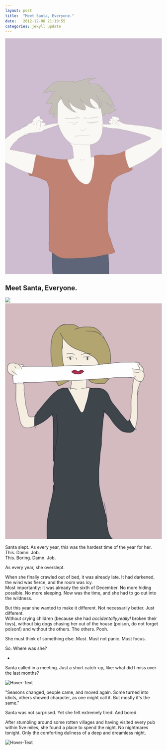 ```yaml
---
layout: post
title:  "Meet Santa, Everyone."
date:   2012-12-08 21:19:55
categories: jekyll update
---
```


<img src="/images/IMG_1670.JPG" class="half-width left" />

## Meet Santa, Everyone.




![](http://s3-eu-west-1.amazonaws.com/slightlyopaque/images/87/large/Sketch_2013-12-15_13_55_36.png?1388495552)
![](/images/IMG_1698.JPG)



Santa slept. As every year, this was the hardest time of the year for her.   
This. Damn. Job.   
This. Boring. Damn. Job.

As every year, she overslept.  

When she finally crawled out of bed, it was already late. It had darkened, the wind was fierce, and the room was icy.  
Most importantly: it was already the sixth of December. No more hiding possible. No more sleeping. Now was the time, and she had to go out into the wildness.


But this year she wanted to make it different. Not necessarily better. Just different.  
Without crying children (because she had _accidentally,really!_ broken their toys), without big dogs chasing her out of the house (poison, do not forget poison!) and without the others. The others. Pooh.

She must think of something else. Must. Must not panic. Must focus.

So. Where was she? 

*

Santa called in a meeting. Just a short catch-up, like: what did I miss over the last months?

![Hover-Text](http://s3-eu-west-1.amazonaws.com/slightlyopaque/images/53/large/IMG_2214.JPG?1355004890)

"Seasons changed, people came, and moved again. Some turned into idiots, others showed character, as one might call it. But mostly it's the same."

Santa was not surprised. Yet she felt extremely tired. And bored.

After stumbling around some rotten villages and having visited every pub within five miles, she found a place to spend the night. No nightmares tonight. Only the comforting dullness of a deep and dreamless night. 

![Hover-Text](http://s3-eu-west-1.amazonaws.com/slightlyopaque/images/51/large/IMG_2209.JPG?1355002554)


<img src="http://vg03.met.vgwort.de/na/24f2baf2a8e14ea99f5c9bdfe1145160" width="1" height="1" alt="">